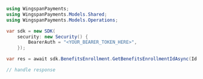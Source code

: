 <!-- Start SDK Example Usage [usage] -->
```csharp
using WingspanPayments;
using WingspanPayments.Models.Shared;
using WingspanPayments.Models.Operations;

var sdk = new SDK(
    security: new Security() {
        BearerAuth = "<YOUR_BEARER_TOKEN_HERE>",
    });

var res = await sdk.BenefitsEnrollment.GetBenefitsEnrollmentIdAsync(Id: "string");

// handle response
```
<!-- End SDK Example Usage [usage] -->